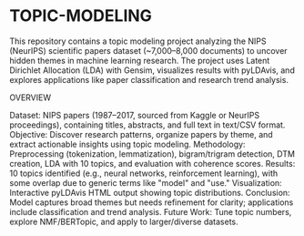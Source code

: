 # TOPIC-MODELING

This repository contains a topic modeling project analyzing the NIPS (NeurIPS) scientific papers dataset (~7,000–8,000 documents) to uncover hidden themes in machine learning research. The project uses Latent Dirichlet Allocation (LDA) with Gensim, visualizes results with pyLDAvis, and explores applications like paper classification and research trend analysis.

OVERVIEW

Dataset: NIPS papers (1987–2017, sourced from Kaggle or NeurIPS proceedings), containing titles, abstracts, and full text in text/CSV format.
Objective: Discover research patterns, organize papers by theme, and extract actionable insights using topic modeling.
Methodology: Preprocessing (tokenization, lemmatization), bigram/trigram detection, DTM creation, LDA with 10 topics, and evaluation with coherence scores.
Results: 10 topics identified (e.g., neural networks, reinforcement learning), with some overlap due to generic terms like "model" and "use."
Visualization: Interactive pyLDAvis HTML output showing topic distributions.
Conclusion: Model captures broad themes but needs refinement for clarity; applications include classification and trend analysis.
Future Work: Tune topic numbers, explore NMF/BERTopic, and apply to larger/diverse datasets.



